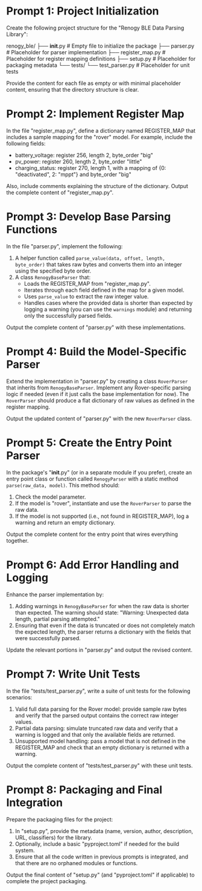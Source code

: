 # Prompt 1: Project Initialization

Create the following project structure for the "Renogy BLE Data Parsing Library":

renogy_ble/
├── __init__.py         # Empty file to initialize the package
├── parser.py           # Placeholder for parser implementation
├── register_map.py     # Placeholder for register mapping definitions
├── setup.py            # Placeholder for packaging metadata
└── tests/
    └── test_parser.py  # Placeholder for unit tests

Provide the content for each file as empty or with minimal placeholder content, ensuring that the directory structure is clear.

# Prompt 2: Implement Register Map

In the file "register_map.py", define a dictionary named REGISTER_MAP that includes a sample mapping for the "rover" model. For example, include the following fields:

- battery_voltage: register 256, length 2, byte_order "big"
- pv_power: register 260, length 2, byte_order "little"
- charging_status: register 270, length 1, with a mapping of {0: "deactivated", 2: "mppt"} and byte_order "big"

Also, include comments explaining the structure of the dictionary. Output the complete content of "register_map.py".

# Prompt 3: Develop Base Parsing Functions

In the file "parser.py", implement the following:
1. A helper function called `parse_value(data, offset, length, byte_order)` that takes raw bytes and converts them into an integer using the specified byte order.
2. A class `RenogyBaseParser` that:
   - Loads the REGISTER_MAP from "register_map.py".
   - Iterates through each field defined in the map for a given model.
   - Uses `parse_value` to extract the raw integer value.
   - Handles cases where the provided data is shorter than expected by logging a warning (you can use the `warnings` module) and returning only the successfully parsed fields.

Output the complete content of "parser.py" with these implementations.

# Prompt 4: Build the Model-Specific Parser

Extend the implementation in "parser.py" by creating a class `RoverParser` that inherits from `RenogyBaseParser`. Implement any Rover-specific parsing logic if needed (even if it just calls the base implementation for now). The `RoverParser` should produce a flat dictionary of raw values as defined in the register mapping.

Output the updated content of "parser.py" with the new `RoverParser` class.

# Prompt 5: Create the Entry Point Parser

In the package's "__init__.py" (or in a separate module if you prefer), create an entry point class or function called `RenogyParser` with a static method `parse(raw_data, model)`. This method should:
1. Check the model parameter.
2. If the model is "rover", instantiate and use the `RoverParser` to parse the raw data.
3. If the model is not supported (i.e., not found in REGISTER_MAP), log a warning and return an empty dictionary.

Output the complete content for the entry point that wires everything together.

# Prompt 6: Add Error Handling and Logging

Enhance the parser implementation by:
1. Adding warnings in `RenogyBaseParser` for when the raw data is shorter than expected. The warning should state: "Warning: Unexpected data length, partial parsing attempted."
2. Ensuring that even if the data is truncated or does not completely match the expected length, the parser returns a dictionary with the fields that were successfully parsed.

Update the relevant portions in "parser.py" and output the revised content.

# Prompt 7: Write Unit Tests

In the file "tests/test_parser.py", write a suite of unit tests for the following scenarios:
1. Valid full data parsing for the Rover model: provide sample raw bytes and verify that the parsed output contains the correct raw integer values.
2. Partial data parsing: simulate truncated raw data and verify that a warning is logged and that only the available fields are returned.
3. Unsupported model handling: pass a model that is not defined in the REGISTER_MAP and check that an empty dictionary is returned with a warning.

Output the complete content of "tests/test_parser.py" with these unit tests.

# Prompt 8: Packaging and Final Integration

Prepare the packaging files for the project:
1. In "setup.py", provide the metadata (name, version, author, description, URL, classifiers) for the library.
2. Optionally, include a basic "pyproject.toml" if needed for the build system.
3. Ensure that all the code written in previous prompts is integrated, and that there are no orphaned modules or functions.

Output the final content of "setup.py" (and "pyproject.toml" if applicable) to complete the project packaging.
